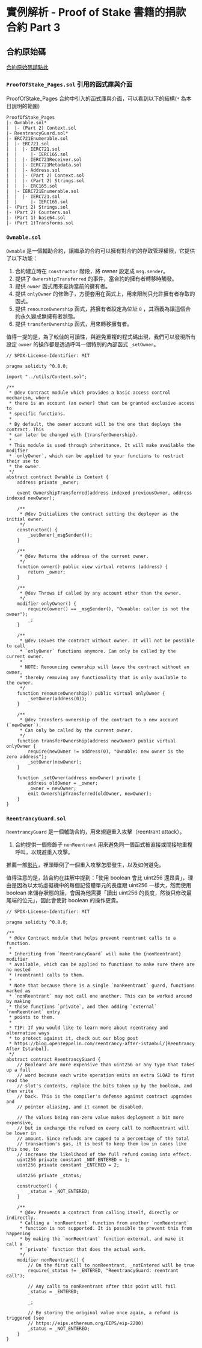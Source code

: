 # 實例解析 - Proof of Stake 書籍的捐款合約 Part 3

## 合約原始碼

[合約原始碼請點此](https://etherscan.io/address/0x5bf5bcc5362f88721167c1068b58c60cad075aac#code)

### `ProofOfStake_Pages.sol` 引用的函式庫與介面

ProofOfStake_Pages 合約中引入的函式庫與介面，可以看到以下的結構(`*` 為本日說明的範圍)

```solidity
ProofOfStake_Pages
|- Ownable.sol*
|  |- (Part 2) Context.sol
|- ReentrancyGuard.sol*
|- ERC721Enumerable.sol
|  |- ERC721.sol
|  |  |- IERC721.sol
|  |     |- IERC165.sol
|  |  |- IERC721Receiver.sol
|  |  |- IERC721Metadata.sol
|  |  |- Address.sol
|  |  |- (Part 2) Context.sol
|  |  |- (Part 2) Strings.sol
|  |  |- ERC165.sol
|  |- IERC721Enumerable.sol
|  |  |- IERC721.sol
|  |     |- IERC165.sol
|- (Part 2) Strings.sol
|- (Part 2) Counters.sol
|- (Part 1) base64.sol
|- (Part 1)Transforms.sol
```

### `Ownable.sol`

`Ownable` 是一個輔助合約，讓繼承的合約可以擁有對合約的存取管理權限，它提供了以下功能：

1. 合約建立時在 `constructor` 階段，將 owner 設定成 `msg.sender`。
2. 提供了 `OwnershipTransferred` 的事件，當合約的擁有者轉移時觸發。
3. 提供 `owner` 函式用來查詢當前的擁有者。
4. 提供 `onlyOwner` 的修飾子，方便套用在函式上，用來限制只允許擁有者存取的函式。
5. 提供 `renounceOwnership` 函式，將擁有者設定為位址 `0` ，其涵義為讓這個合約永久變成無擁有者狀態。
6. 提供 `transferOwnership` 函式，用來轉移擁有者。

值得一提的是，為了較佳的可讀性，與避免重複的程式碼出現，我們可以發現所有設定 `owner` 的操作都是透過呼叫一個特別的內部函式 `_setOwner`。

```solidity
// SPDX-License-Identifier: MIT

pragma solidity ^0.8.0;

import "../utils/Context.sol";

/**
 * @dev Contract module which provides a basic access control mechanism, where
 * there is an account (an owner) that can be granted exclusive access to
 * specific functions.
 *
 * By default, the owner account will be the one that deploys the contract. This
 * can later be changed with {transferOwnership}.
 *
 * This module is used through inheritance. It will make available the modifier
 * `onlyOwner`, which can be applied to your functions to restrict their use to
 * the owner.
 */
abstract contract Ownable is Context {
    address private _owner;

    event OwnershipTransferred(address indexed previousOwner, address indexed newOwner);

    /**
     * @dev Initializes the contract setting the deployer as the initial owner.
     */
    constructor() {
        _setOwner(_msgSender());
    }

    /**
     * @dev Returns the address of the current owner.
     */
    function owner() public view virtual returns (address) {
        return _owner;
    }

    /**
     * @dev Throws if called by any account other than the owner.
     */
    modifier onlyOwner() {
        require(owner() == _msgSender(), "Ownable: caller is not the owner");
        _;
    }

    /**
     * @dev Leaves the contract without owner. It will not be possible to call
     * `onlyOwner` functions anymore. Can only be called by the current owner.
     *
     * NOTE: Renouncing ownership will leave the contract without an owner,
     * thereby removing any functionality that is only available to the owner.
     */
    function renounceOwnership() public virtual onlyOwner {
        _setOwner(address(0));
    }

    /**
     * @dev Transfers ownership of the contract to a new account (`newOwner`).
     * Can only be called by the current owner.
     */
    function transferOwnership(address newOwner) public virtual onlyOwner {
        require(newOwner != address(0), "Ownable: new owner is the zero address");
        _setOwner(newOwner);
    }

    function _setOwner(address newOwner) private {
        address oldOwner = _owner;
        _owner = newOwner;
        emit OwnershipTransferred(oldOwner, newOwner);
    }
}
```

### `ReentrancyGuard.sol`

`ReentrancyGuard` 是一個輔助合約，用來規避重入攻擊（reentrant attack）。

1. 合約提供一個修飾子 `nonReentrant` 用來避免同一個函式被直接或間接地重複呼叫，以規避重入攻擊。

推薦一部[影片](https://www.youtube.com/watch?v=76So4jCysAQ)，裡頭舉例了一個重入攻擊怎麼發生，以及如何避免。

值得注意的是，該合約在註解中提到：「使用 boolean 會比 uint256 還昂貴」，理由是因為以太坊虛擬機中的每個記憶體單元的長度跟 uint256 一樣大，然而使用 boolean 來儲存狀態的話，會因為他需要「讀出 uint256 的長度，然後只修改最尾端的位元」，因此會使對 boolean 的操作更貴。

```solidity
// SPDX-License-Identifier: MIT

pragma solidity ^0.8.0;

/**
 * @dev Contract module that helps prevent reentrant calls to a function.
 *
 * Inheriting from `ReentrancyGuard` will make the {nonReentrant} modifier
 * available, which can be applied to functions to make sure there are no nested
 * (reentrant) calls to them.
 *
 * Note that because there is a single `nonReentrant` guard, functions marked as
 * `nonReentrant` may not call one another. This can be worked around by making
 * those functions `private`, and then adding `external` `nonReentrant` entry
 * points to them.
 *
 * TIP: If you would like to learn more about reentrancy and alternative ways
 * to protect against it, check out our blog post
 * https://blog.openzeppelin.com/reentrancy-after-istanbul/[Reentrancy After Istanbul].
 */
abstract contract ReentrancyGuard {
    // Booleans are more expensive than uint256 or any type that takes up a full
    // word because each write operation emits an extra SLOAD to first read the
    // slot's contents, replace the bits taken up by the boolean, and then write
    // back. This is the compiler's defense against contract upgrades and
    // pointer aliasing, and it cannot be disabled.

    // The values being non-zero value makes deployment a bit more expensive,
    // but in exchange the refund on every call to nonReentrant will be lower in
    // amount. Since refunds are capped to a percentage of the total
    // transaction's gas, it is best to keep them low in cases like this one, to
    // increase the likelihood of the full refund coming into effect.
    uint256 private constant _NOT_ENTERED = 1;
    uint256 private constant _ENTERED = 2;

    uint256 private _status;

    constructor() {
        _status = _NOT_ENTERED;
    }

    /**
     * @dev Prevents a contract from calling itself, directly or indirectly.
     * Calling a `nonReentrant` function from another `nonReentrant`
     * function is not supported. It is possible to prevent this from happening
     * by making the `nonReentrant` function external, and make it call a
     * `private` function that does the actual work.
     */
    modifier nonReentrant() {
        // On the first call to nonReentrant, _notEntered will be true
        require(_status != _ENTERED, "ReentrancyGuard: reentrant call");

        // Any calls to nonReentrant after this point will fail
        _status = _ENTERED;

        _;

        // By storing the original value once again, a refund is triggered (see
        // https://eips.ethereum.org/EIPS/eip-2200)
        _status = _NOT_ENTERED;
    }
}
```
